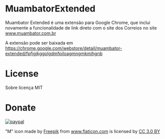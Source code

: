 # MuambatorExtended
Muambator Extended é uma extensão para Google Chrome, que inclui novamente a 
funcionalidade de link direto com o site dos Correios no site www.muambator.com.br

A extensão pode ser baixada em https://chrome.google.com/webstore/detail/muambator-extended/fpfjgjkggolgdmfpiloagmngmkmihgnb

# License
Sobre licença MIT

# Donate
[![paypal](https://www.paypalobjects.com/en_US/i/btn/btn_donateCC_LG.gif)](https://www.paypal.com/cgi-bin/webscr?cmd=_donations&business=B875H7TZRFDBL&lc=BR&item_name=DDO%20Engineering&currency_code=USD&bn=PP%2dDonationsBF%3abtn_donateCC_LG%2egif%3aNonHosted)

<div>"M" icon made by <a href="http://www.freepik.com" title="Freepik">Freepik</a> from <a href="http://www.flaticon.com" title="Flaticon">www.flaticon.com</a> is licensed by <a href="http://creativecommons.org/licenses/by/3.0/" title="Creative Commons BY 3.0" target="_blank">CC 3.0 BY</a></div>
